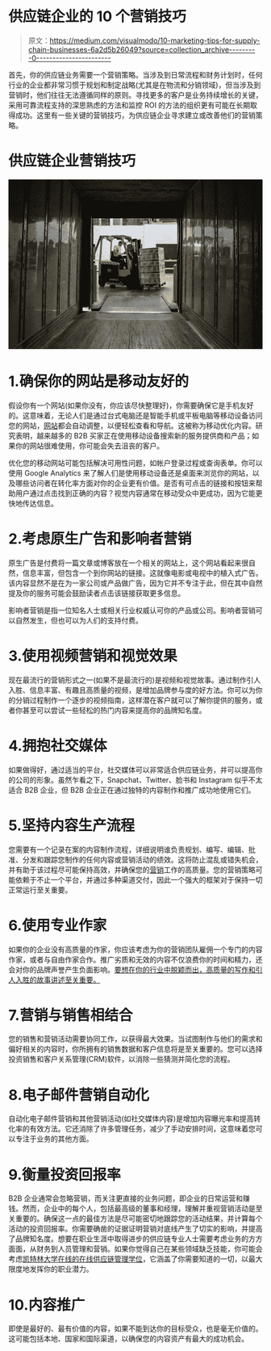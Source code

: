 # 供应链企业的 10 个营销技巧

> 原文：<https://medium.com/visualmodo/10-marketing-tips-for-supply-chain-businesses-6a2d5b26049?source=collection_archive---------0----------------------->

首先，你的供应链业务需要一个营销策略。当涉及到日常流程和财务计划时，任何行业的企业都非常习惯于规划和制定战略(尤其是在物流和分销领域)，但当涉及到营销时，他们往往无法遵循同样的原则。寻找更多的客户是业务持续增长的关键，采用可靠流程支持的深思熟虑的方法和监控 ROI 的方法的组织更有可能在长期取得成功。这里有一些关键的营销技巧，为供应链企业寻求建立或改善他们的营销策略。

# 供应链企业营销技巧

![](img/e685f3febcc90394dbb869dd0a1099e3.png)

# 1.确保你的网站是移动友好的

假设你有一个网站(如果你没有，你应该尽快整理好)，你需要确保它是手机友好的。这意味着，无论人们是通过台式电脑还是智能手机或平板电脑等移动设备访问您的网站，[网站](https://awards.visualmodo.com/)都会自动调整，以便轻松查看和导航。这被称为移动优化内容。研究表明，越来越多的 B2B 买家正在使用移动设备搜索新的服务提供商和产品；如果你的网站很难使用，你可能会失去沮丧的客户。

优化您的移动网站可能包括解决可用性问题，如帐户登录过程或查询表单。你可以使用 Google Analytics 来了解人们是使用移动设备还是桌面来浏览你的网站，以及哪些访问者在转化率方面对你的企业更有价值。是否有可点击的链接和按钮来帮助用户通过点击找到正确的内容？视觉内容通常在移动受众中更成功，因为它能更快地传达信息。

# 2.考虑原生广告和影响者营销

原生广告是付费将一篇文章或博客放在一个相关的网站上，这个网站看起来很自然，信息丰富，但包含一个到你网站的链接。这就像电影或电视中的植入式广告。该内容显然不是在为一家公司或产品做广告，因为它并不专注于此，但在其中自然提及你的服务可能会鼓励读者点击该链接获取更多信息。

影响者营销是指一位知名人士或相关行业权威认可你的产品或公司。影响者营销可以自然发生，但也可以为人们的支持付费。

# 3.使用视频营销和视觉效果

现在最流行的营销形式之一(如果不是最流行的)是视频和视觉故事。通过制作引人入胜、信息丰富、有趣且高质量的视频，是增加品牌参与度的好方法。你可以为你的分销过程制作一个逐步的视频指南，这样潜在客户就可以了解你提供的服务，或者你甚至可以尝试一些轻松的热门内容来提高你的品牌知名度。

# 4.拥抱社交媒体

如果做得好，通过适当的平台，社交媒体可以非常适合供应链业务，并可以提高你的公司的形象。虽然乍看之下，Snapchat、Twitter、脸书和 Instagram 似乎不太适合 B2B 企业，但 B2B 企业正在通过独特的内容制作和推广成功地使用它们。

# 5.坚持内容生产流程

您需要有一个记录在案的内容制作流程，详细说明谁负责规划、编写、编辑、批准、分发和跟踪您制作的任何内容或营销活动的绩效。这将防止混乱或错失机会，并有助于该过程尽可能保持高效，并确保您的[营销](https://visualmodo.com/category/marketing/)工作的高质量。您的营销策略可能依赖于不止一个平台，并通过多种渠道交付，因此一个强大的框架对于保持一切正常运行至关重要。

# 6.使用专业作家

如果你的企业没有高质量的作家，你应该考虑为你的营销团队雇佣一个专门的内容作家，或者与自由作家合作。推广劣质和无效的内容不仅浪费你的时间和精力，还会对你的品牌声誉产生负面影响。[要想在你的行业中脱颖而出，高质量的写作和引人入胜的故事讲述至关重要。](https://shots.visualmodo.com/)

# 7.营销与销售相结合

您的销售和营销活动需要协同工作，以获得最大效果。当试图制作与他们的需求和偏好相关的内容时，你所拥有的销售数据和客户信息将是至关重要的。您可以选择投资销售和客户关系管理(CRM)软件，以消除一些猜测并简化您的流程。

# 8.电子邮件营销自动化

自动化电子邮件营销和其他营销活动(如社交媒体内容)是增加内容曝光率和提高转化率的有效方法。它还消除了许多管理任务，减少了手动安排时间，这意味着您可以专注于业务的其他方面。

# 9.衡量投资回报率

B2B 企业通常会忽略营销，而关注更直接的业务问题，即企业的日常运营和赚钱。然而，企业中的每个人，包括最高级的董事和经理，理解并重视营销活动是至关重要的。确保这一点的最佳方法是尽可能密切地跟踪您的活动结果，并计算每个活动的投资回报率。你需要确凿的证据证明营销对底线产生了切实的影响，并提高了品牌知名度。想要在职业生涯中取得进步的供应链专业人士需要考虑业务的方方面面，从财务到人员管理和营销。如果你觉得自己在某些领域缺乏技能，你可能会考虑[凯特林大学在线的在线供应链管理学位](https://online.kettering.edu/programs/masters/masters-supply-chain-management-online)，它涵盖了你需要知道的一切，以最大限度地发挥你的职业潜力。

# 10.内容推广

即使是最好的、最有价值的内容，如果不能到达你的目标受众，也是毫无价值的。这可能包括本地、国家和国际渠道，以确保您的内容资产有最大的成功机会。